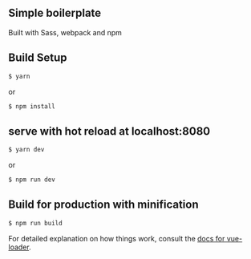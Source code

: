## Simple boilerplate

Built with Sass, webpack and npm

## Build Setup

```bash
$ yarn
```
or
```bash
$ npm install
```

## serve with hot reload at localhost:8080

```bash
$ yarn dev
```
or
```bash
$ npm run dev
```

## Build for production with minification

```bash
$ npm run build
```

For detailed explanation on how things work, consult the [docs for vue-loader](http://vuejs.github.io/vue-loader).
